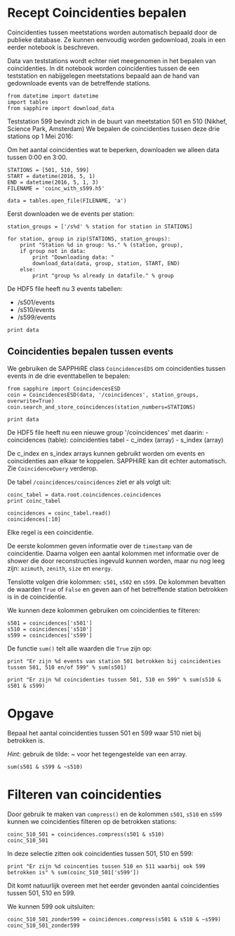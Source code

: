 # Recept Coincidenties bepalen
Coincidenties tussen meetstations worden automatisch bepaald door de publieke
database. Ze kunnen eenvoudig worden gedownload, zoals in een eerder notebook is
beschreven.

Data van teststations wordt echter niet meegenomen in het bepalen van
coincidenties. In dit notebook worden coincidenties tussen de een teststation en
nabijgelegen meetstations bepaald aan de hand van gedownloade events van de
betreffende stations.

```{.python .input}
from datetime import datetime
import tables
from sapphire import download_data
```

Teststation 599 bevindt zich in de buurt van meetstation 501 en 510 (Nikhef,
Science Park, Amsterdam)
We bepalen de coincidenties tussen deze drie stations op 1 Mei 2016:

Om het aantal coincidenties wat te beperken, downloaden we alleen data tussen
0:00 en 3:00.

```{.python .input}
STATIONS = [501, 510, 599]
START = datetime(2016, 5, 1)
END = datetime(2016, 5, 1, 3)
FILENAME = 'coinc_with_s599.h5'
```

```{.python .input}
data = tables.open_file(FILENAME, 'a')
```

Eerst downloaden we de events per station:

```{.python .input}
station_groups = ['/s%d' % station for station in STATIONS]

for station, group in zip(STATIONS, station_groups):
    print "Station %d in group: %s." % (station, group),
    if group not in data:
        print "Downloading data: "
        download_data(data, group, station, START, END)
    else:
        print "group %s already in datafile." % group
```

De HDF5 file heeft nu 3 events tabellen:
- /s501/events
- /s510/events
- /s599/events

```{.python .input}
print data
```

## Coincidenties bepalen tussen events
We gebruiken de SAPPHiRE class `CoincidencesEDS` om coincidenties tussen events
in de drie eventtabellen te bepalen:

```{.python .input}
from sapphire import CoincidencesESD
coin = CoincidencesESD(data, '/coincidences', station_groups, overwrite=True)
coin.search_and_store_coincidences(station_numbers=STATIONS)
```

```{.python .input}
print data
```

De HDF5 file heeft nu een nieuwe group '/coincidences' met daarin:
    - coincidences (table): coincidenties tabel
    - c_index (array)
    - s_index (array)

De c_index en s_index arrays kunnen gebruikt worden om events en coincidenties
aan elkaar te koppelen. SAPPHiRE kan dit echter automatisch. Zie
`CoincidenceQuery` verderop.

De tabel `/coincidences/coincidences` ziet er als volgt uit:

```{.python .input}
coinc_tabel = data.root.coincidences.coincidences
print coinc_tabel
```

```{.python .input}
coincidences = coinc_tabel.read()
coincidences[:10]
```

Elke regel is een coincidentie.

De eerste kolommen geven informatie over de `timestamp` van de coincidentie.
Daarna volgen een aantal kolommen met informatie over de shower die door
reconstructies ingevuld kunnen worden, maar nu nog leeg zijn: `azimuth`,
`zenith`, `size` en `energy`.

Tenslotte volgen drie kolommen: `s501`, `s502` en `s599`. De kolommen bevatten
de waarden `True` of `False` en geven aan of het betreffende station betrokken
is in de coincidentie.

We kunnen deze kolommen gebruiken om coincidenties te filteren:

```{.python .input}
s501 = coincidences['s501']
s510 = coincidences['s510']
s599 = coincidences['s599']
```

De functie `sum()` telt alle waarden die `True` zijn op:

```{.python .input}
print "Er zijn %d events van station 501 betrokken bij coincidenties tussen 501, 510 en/of 599" % sum(s501)
```

```{.python .input}
print "Er zijn %d coincidenties tussen 501, 510 en 599" % sum(s510 & s501 & s599)
```

# Opgave

Bepaal het aantal coincidenties tussen 501 en 599 waar 510 niet bij betrokken
is.

*Hint:* gebruik de tilde: ~ voor het tegengestelde van een array.

```{.python .input}
sum(s501 & s599 & ~s510)
```

# Filteren van coincidenties

Door gebruik te maken van `compress()` en de kolommen `s501`, `s510` en `s599`
kunnen we coincidenties filteren op de betrokken stations:

```{.python .input}
coinc_510_501 = coincidences.compress(s501 & s510)
coinc_510_501
```

In deze selectie zitten ook coincidenties tussen 501, 510 en 599:

```{.python .input}
print "Er zijn %d coincenties tussen 510 en 511 waarbij ook 599 betrokken is" % sum(coinc_510_501['s599'])
```

Dit komt natuurlijk overeen met het eerder gevonden aantal coincidenties tussen
501, 510 en 599.

We kunnen 599 ook uitsluiten:

```{.python .input}
coinc_510_501_zonder599 = coincidences.compress(s501 & s510 & ~s599)
coinc_510_501_zonder599
```
